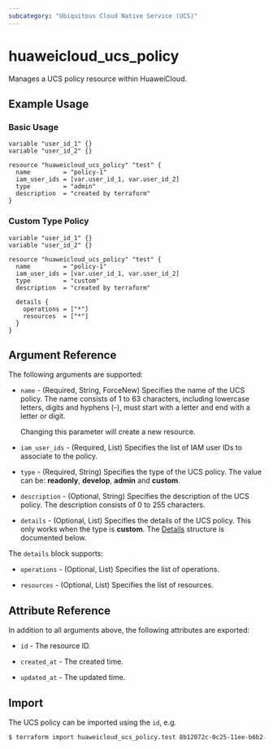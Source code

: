 ```yaml
---
subcategory: "Ubiquitous Cloud Native Service (UCS)"
---
```


# huaweicloud_ucs_policy

Manages a UCS policy resource within HuaweiCloud.

## Example Usage

### Basic Usage

```hcl
variable "user_id_1" {}
variable "user_id_2" {}

resource "huaweicloud_ucs_policy" "test" {
  name         = "policy-1"
  iam_user_ids = [var.user_id_1, var.user_id_2]
  type         = "admin"
  description  = "created by terraform"
}
```

### Custom Type Policy

```hcl
variable "user_id_1" {}
variable "user_id_2" {}

resource "huaweicloud_ucs_policy" "test" {
  name         = "policy-1"
  iam_user_ids = [var.user_id_1, var.user_id_2]
  type         = "custom"
  description  = "created by terraform"

  details {
    operations = ["*"]
    resources  = ["*"]
  }
}
```

## Argument Reference

The following arguments are supported:

* `name` - (Required, String, ForceNew) Specifies the name of the UCS policy. The name consists of 1 to 63 characters,
  including lowercase letters, digits and hyphens (-), must start with a letter and end with a letter or digit.

  Changing this parameter will create a new resource.

* `iam_user_ids` - (Required, List) Specifies the list of IAM user IDs to associate to the policy.

* `type` - (Required, String) Specifies the type of the UCS policy.
  The value can be: **readonly**, **develop**, **admin** and **custom**.

* `description` - (Optional, String) Specifies the description of the UCS policy.
  The description consists of 0 to 255 characters.

* `details` - (Optional, List) Specifies the details of the UCS policy.
  This only works when the type is **custom**.
  The [Details](#Policy_Details) structure is documented below.

<a name="Policy_Details"></a>
The `details` block supports:

* `operations` - (Optional, List) Specifies the list of operations.

* `resources` - (Optional, List) Specifies the list of resources.

## Attribute Reference

In addition to all arguments above, the following attributes are exported:

* `id` - The resource ID.

* `created_at` - The created time.

* `updated_at` - The updated time.

## Import

The UCS policy can be imported using the `id`, e.g.

```bash
$ terraform import huaweicloud_ucs_policy.test 8b12072c-0c25-11ee-b6b2-0255ac1000de
```
